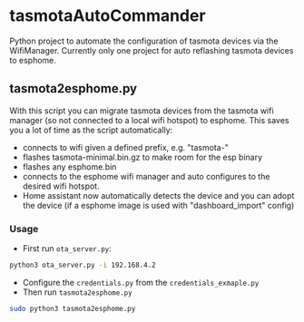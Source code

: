 # tasmotaAutoCommander
Python project to automate the configuration of tasmota devices via the WifiManager. Currently only one project for auto reflashing tasmota devices to esphome.

## tasmota2esphome.py
With this script you can migrate tasmota devices from the tasmota wifi manager (so not connected to a local wifi hotspot) to esphome.
This saves you a lot of time as the script automatically:

- connects to wifi given a defined prefix, e.g. "tasmota-"
- flashes tasmota-minimal.bin.gz to make room for the esp binary
- flashes any esphome.bin
- connects to the esphome wifi manager and auto configures to the desired wifi hotspot.
- Home assistant now automatically detects the device and you can adopt the device (if a esphome image is used with "dashboard_import" config)

### Usage

- First run ```ota_server.py```:

```bash
python3 ota_server.py -i 192.168.4.2
```
- Configure the ```credentials.py``` from the ```credentials_exmaple.py```
- Then run ```tasmota2esphome.py```

```bash
sudo python3 tasmota2esphome.py
```